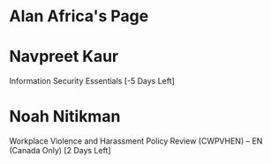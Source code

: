# Alan Africa's Page




# Navpreet Kaur


Information Security Essentials [-5 Days Left]



# Noah Nitikman


Workplace Violence and Harassment Policy Review (CWPVHEN) – EN (Canada Only) [2 Days Left]



